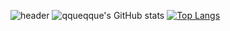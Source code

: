 ![header](https://capsule-render.vercel.app/api?type=soft&color=auto&height=300&section=header&text=qque%20qque&fontSize=90)
![qqueqque's GitHub stats](https://github-readme-stats.vercel.app/api?username=qqueqque&count_private=true&theme=gruvbox)
[![Top Langs](https://github-readme-stats.vercel.app/api/top-langs/?username=qqueqque&layout=compact)](https://github.com/anuraghazra/github-readme-stats)
